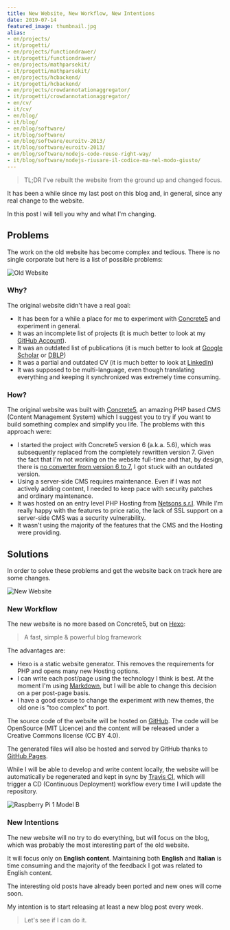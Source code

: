 ```yaml
---
title: New Website, New Workflow, New Intentions
date: 2019-07-14
featured_image: thumbnail.jpg
alias:
- en/projects/
- it/progetti/
- en/projects/functiondrawer/
- it/progetti/functiondrawer/
- en/projects/mathparsekit/
- it/progetti/mathparsekit/
- en/projects/hcbackend/
- it/progetti/hcbackend/
- en/projects/crowdannotationaggregator/
- it/progetti/crowdannotationaggregator/
- en/cv/
- it/cv/
- en/blog/
- it/blog/
- en/blog/software/
- it/blog/software/
- en/blog/software/euroitv-2013/
- it/blog/software/euroitv-2013/
- en/blog/software/nodejs-code-reuse-right-way/
- it/blog/software/nodejs-riusare-il-codice-ma-nel-modo-giusto/
---
```


> TL;DR I've rebuilt the website from the ground up and changed focus.

It has been a while since my last post on this blog and, in general, since any real change to the website.

In this post I will tell you why and what I'm changing.

## Problems
The work on the old website has become complex and tedious. There is no single corporate but here is a list of possible problems:

![Old Website][url-old-website-image-file]

### Why?
The original website didn't have a real goal:
- It has been for a while a place for me to experiment with [Concrete5][concrete5-website-url] and experiment in general.
- It was an incomplete list of projects (it is much better to look at my [GitHub Account][github-account-url]).
- It was an outdated list of publications (it is much better to look at [Google Scholar][google-scholar-author-url] or [DBLP][dblp-author-url])
- It was a partial and outdated CV (it is much better to look at [LinkedIn][linkedin-profile-url])
- It was supposed to be multi-language, even though translating everything and keeping it synchronized was extremely time consuming.

### How?
The original website was built with [Concrete5][concrete5-website-url], an amazing PHP based CMS (Content Management System) which I suggest you to try if you want to build something complex and simplify you life.
The problems with this approach were:
- I started the project with Concrete5 version 6 (a.k.a. 5.6), which was subsequently replaced from the completely rewritten version 7.
  Given the fact that I'm not working on the website full-time and that, by design, there is [no converter from version 6 to 7][concrete5-eol-url], I got stuck with an outdated version.
- Using a server-side CMS requires maintenance.
  Even if I was not actively adding content, I needed to keep pace with security patches and ordinary maintenance.
- It was hosted on an entry level PHP Hosting from [Netsons s.r.l][netsons-website-url].
  While I'm really happy with the features to price ratio, the lack of SSL support on a server-side CMS was a security vulnerability.
- It wasn't using the majority of the features that the CMS and the Hosting were providing.

## Solutions
In order to solve these problems and get the website back on track here are some changes.

![New Website][url-new-website-image-file]

### New Workflow
The new website is no more based on Concrete5, but on [Hexo][hexo-website-url]:

> A fast, simple & powerful blog framework

The advantages are:
- Hexo is a static website generator.
  This removes the requirements for PHP and opens many new Hosting options.
- I can write each post/page using the technology I think is best.
  At the moment I'm using [Markdown][markdown-website-url], but I will be able to change this decision on a per post-page basis.
- I have a good excuse to change the experiment with new themes, the old one is "too complex" to port.

The source code of the website will be hosted on [GitHub][website-repository-url].
The code will be OpenSource (MIT Licence) and the content will be released under a Creative Commons license (CC BY 4.0).

The generated files will also be hosted and served by GitHub thanks to [GitHub Pages][github-pages-url].

While I will be able to develop and write content locally, the website will be automatically be regenerated and kept in sync by [Travis CI][travisci-website-url], which will trigger a CD (Continuous Deployment) workflow every time I will update the repository.

![Raspberry Pi 1 Model B][url-continuous-deployment-image-file]

### New Intentions
The new website will no try to do everything, but will focus on the blog, which was probably the most interesting part of the old website.

It will focus only on __English content__. Maintaining both __English__ and __Italian__ is time consuming and the majority of the feedback I got was related to English content.

The interesting old posts have already been ported and new ones will come soon.

My intention is to start releasing at least a new blog post every week.

> Let's see if I can do it.

[concrete5-website-url]: https://www.concrete5.org/
[github-account-url]: https://github.com/B3rn475
[google-scholar-author-url]: https://scholar.google.pt/citations?user=Pt83gAMAAAAJ
[dblp-author-url]: https://dblp.org/pers/hd/b/Bernaschina:Carlo
[linkedin-profile-url]: https://linkedin.com/in/b3rn475
[concrete5-eol-url]: https://www.concrete5.org/about/blog/community-blog/official-end-life-concrete5-version-6x
[netsons-website-url]: https://www.netsons.com/
[hexo-website-url]: https://hexo.io
[markdown-website-url]: https://daringfireball.net/projects/markdown/
[website-repository-url]: https://github.com/B3rn475/www.bernaschina.com
[github-pages-url]: https://pages.github.com/
[travisci-website-url]: https://travis-ci.org/
[url-old-website-image-file]: ./old-website.jpg
[url-new-website-image-file]: ./new-website.jpg
[url-continuous-deployment-image-file]: ./continuous-deployment.jpg
